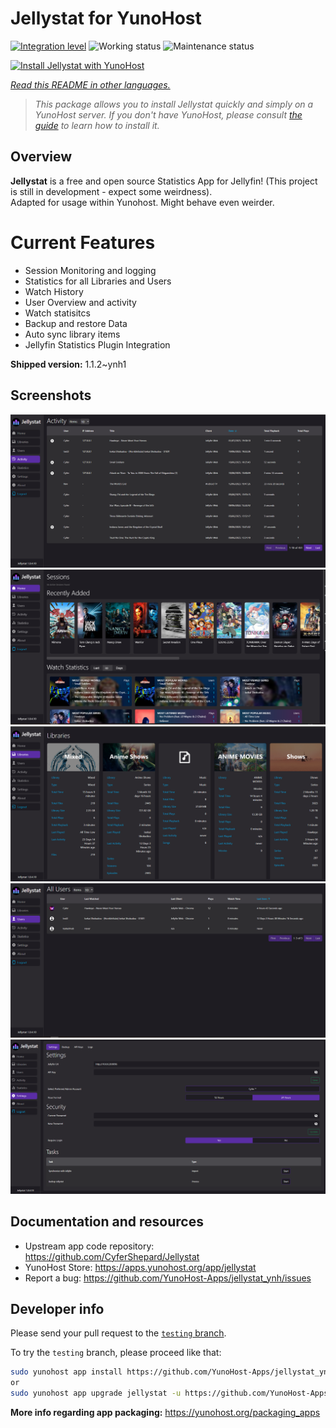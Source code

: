 <!--
N.B.: This README was automatically generated by <https://github.com/YunoHost/apps/tree/master/tools/readme_generator>
It shall NOT be edited by hand.
-->

# Jellystat for YunoHost

[![Integration level](https://apps.yunohost.org/badge/integration/jellystat)](https://ci-apps.yunohost.org/ci/apps/jellystat/)
![Working status](https://apps.yunohost.org/badge/state/jellystat)
![Maintenance status](https://apps.yunohost.org/badge/maintained/jellystat)

[![Install Jellystat with YunoHost](https://install-app.yunohost.org/install-with-yunohost.svg)](https://install-app.yunohost.org/?app=jellystat)

*[Read this README in other languages.](./ALL_README.md)*

> *This package allows you to install Jellystat quickly and simply on a YunoHost server.*
> *If you don't have YunoHost, please consult [the guide](https://yunohost.org/install) to learn how to install it.*

## Overview

**Jellystat** is a free and open source Statistics App for Jellyfin! (This project is still in development - expect some weirdness). \
Adapted for usage within Yunohost. Might behave even weirder.
# Current Features
- Session Monitoring and logging
- Statistics for all Libraries and Users
- Watch History
- User Overview and activity
- Watch statisitcs
- Backup and restore Data
- Auto sync library items
- Jellyfin Statistics Plugin Integration


**Shipped version:** 1.1.2~ynh1

## Screenshots

![Screenshot of Jellystat](./doc/screenshots/Activity.PNG)
![Screenshot of Jellystat](./doc/screenshots/Home.PNG)
![Screenshot of Jellystat](./doc/screenshots/Libraries.PNG)
![Screenshot of Jellystat](./doc/screenshots/Users.PNG)
![Screenshot of Jellystat](./doc/screenshots/settings.PNG)

## Documentation and resources

- Upstream app code repository: <https://github.com/CyferShepard/Jellystat>
- YunoHost Store: <https://apps.yunohost.org/app/jellystat>
- Report a bug: <https://github.com/YunoHost-Apps/jellystat_ynh/issues>

## Developer info

Please send your pull request to the [`testing` branch](https://github.com/YunoHost-Apps/jellystat_ynh/tree/testing).

To try the `testing` branch, please proceed like that:

```bash
sudo yunohost app install https://github.com/YunoHost-Apps/jellystat_ynh/tree/testing --debug
or
sudo yunohost app upgrade jellystat -u https://github.com/YunoHost-Apps/jellystat_ynh/tree/testing --debug
```

**More info regarding app packaging:** <https://yunohost.org/packaging_apps>
